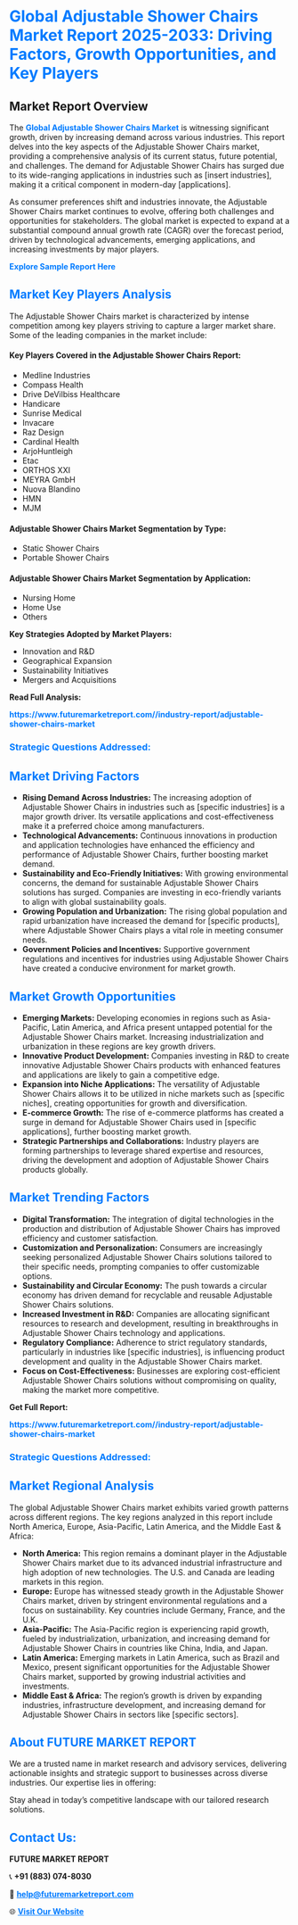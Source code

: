 <h1 style="color: #007BFF;">Global Adjustable Shower Chairs Market Report 2025-2033: Driving Factors, Growth Opportunities, and Key Players</h1>

<section id="overview">
<h2>Market Report Overview</h2>
<p>The <a href="https://www.futuremarketreport.com//industry-report/adjustable-shower-chairs-market" style="color: #007BFF; text-decoration: none;"><strong>Global Adjustable Shower Chairs Market</strong></a> is witnessing significant growth, driven by increasing demand across various industries. This report delves into the key aspects of the Adjustable Shower Chairs market, providing a comprehensive analysis of its current status, future potential, and challenges. The demand for Adjustable Shower Chairs has surged due to its wide-ranging applications in industries such as [insert industries], making it a critical component in modern-day [applications].</p>
<p>As consumer preferences shift and industries innovate, the Adjustable Shower Chairs market continues to evolve, offering both challenges and opportunities for stakeholders. The global market is expected to expand at a substantial compound annual growth rate (CAGR) over the forecast period, driven by technological advancements, emerging applications, and increasing investments by major players.</p>
</section>

<section id="overview">
<p><a href="https://www.futuremarketreport.com//request-sample/reportId=78089" style="color: #007BFF; text-decoration: none;"><strong>Explore Sample Report Here</strong></a></p>
</section>

<section id="key-players">
<h2 style="color: #007BFF;">Market Key Players Analysis</h2>
<p>The Adjustable Shower Chairs market is characterized by intense competition among key players striving to capture a larger market share. Some of the leading companies in the market include:</p>
<h4>Key Players Covered in the Adjustable Shower Chairs Report:</h4>
<ul><li>Medline Industries</li><li>Compass Health</li><li>Drive DeVilbiss Healthcare</li><li>Handicare</li><li>Sunrise Medical</li><li>Invacare</li><li>Raz Design</li><li>Cardinal Health</li><li>ArjoHuntleigh</li><li>Etac</li><li>ORTHOS XXI</li><li>MEYRA GmbH</li><li>Nuova Blandino</li><li>HMN</li><li>MJM</li></ul>
<h4>Adjustable Shower Chairs Market Segmentation by Type:</h4>
<ul><li>Static Shower Chairs</li><li>Portable Shower Chairs</li></ul>

<h4>Adjustable Shower Chairs Market Segmentation by Application:</h4>
<ul><li>Nursing Home</li><li>Home Use</li><li>Others</li></ul>
<p><strong>Key Strategies Adopted by Market Players:</strong></p>
<ul>
<li>Innovation and R&D</li>
<li>Geographical Expansion</li>
<li>Sustainability Initiatives</li>
<li>Mergers and Acquisitions</li>
</ul>
</section>

<section>
<p><strong>Read Full Analysis: </strong></p><a href="https://www.futuremarketreport.com//industry-report/adjustable-shower-chairs-market" style="color: #007BFF; text-decoration: none;"><strong>https://www.futuremarketreport.com//industry-report/adjustable-shower-chairs-market</strong></a>
<h3 style="color: #007BFF;">Strategic Questions Addressed:</h3>
</section>

<section id="driving-factors">
<h2 style="color: #007BFF;">Market Driving Factors</h2>
<ul>
<li><strong>Rising Demand Across Industries:</strong> The increasing adoption of Adjustable Shower Chairs in industries such as [specific industries] is a major growth driver. Its versatile applications and cost-effectiveness make it a preferred choice among manufacturers.</li>
<li><strong>Technological Advancements:</strong> Continuous innovations in production and application technologies have enhanced the efficiency and performance of Adjustable Shower Chairs, further boosting market demand.</li>
<li><strong>Sustainability and Eco-Friendly Initiatives:</strong> With growing environmental concerns, the demand for sustainable Adjustable Shower Chairs solutions has surged. Companies are investing in eco-friendly variants to align with global sustainability goals.</li>
<li><strong>Growing Population and Urbanization:</strong> The rising global population and rapid urbanization have increased the demand for [specific products], where Adjustable Shower Chairs plays a vital role in meeting consumer needs.</li>
<li><strong>Government Policies and Incentives:</strong> Supportive government regulations and incentives for industries using Adjustable Shower Chairs have created a conducive environment for market growth.</li>
</ul>
</section>

<section id="growth-opportunities">
<h2 style="color: #007BFF;">Market Growth Opportunities</h2>
<ul>
<li><strong>Emerging Markets:</strong> Developing economies in regions such as Asia-Pacific, Latin America, and Africa present untapped potential for the Adjustable Shower Chairs market. Increasing industrialization and urbanization in these regions are key growth drivers.</li>
<li><strong>Innovative Product Development:</strong> Companies investing in R&D to create innovative Adjustable Shower Chairs products with enhanced features and applications are likely to gain a competitive edge.</li>
<li><strong>Expansion into Niche Applications:</strong> The versatility of Adjustable Shower Chairs allows it to be utilized in niche markets such as [specific niches], creating opportunities for growth and diversification.</li>
<li><strong>E-commerce Growth:</strong> The rise of e-commerce platforms has created a surge in demand for Adjustable Shower Chairs used in [specific applications], further boosting market growth.</li>
<li><strong>Strategic Partnerships and Collaborations:</strong> Industry players are forming partnerships to leverage shared expertise and resources, driving the development and adoption of Adjustable Shower Chairs products globally.</li>
</ul>
</section>

<section id="trending-factors">
<h2 style="color: #007BFF;">Market Trending Factors</h2>
<ul>
<li><strong>Digital Transformation:</strong> The integration of digital technologies in the production and distribution of Adjustable Shower Chairs has improved efficiency and customer satisfaction.</li>
<li><strong>Customization and Personalization:</strong> Consumers are increasingly seeking personalized Adjustable Shower Chairs solutions tailored to their specific needs, prompting companies to offer customizable options.</li>
<li><strong>Sustainability and Circular Economy:</strong> The push towards a circular economy has driven demand for recyclable and reusable Adjustable Shower Chairs solutions.</li>
<li><strong>Increased Investment in R&D:</strong> Companies are allocating significant resources to research and development, resulting in breakthroughs in Adjustable Shower Chairs technology and applications.</li>
<li><strong>Regulatory Compliance:</strong> Adherence to strict regulatory standards, particularly in industries like [specific industries], is influencing product development and quality in the Adjustable Shower Chairs market.</li>
<li><strong>Focus on Cost-Effectiveness:</strong> Businesses are exploring cost-efficient Adjustable Shower Chairs solutions without compromising on quality, making the market more competitive.</li>
</ul>
</section>

<section>
<p><strong>Get Full Report: </strong></p><a href="https://www.futuremarketreport.com//industry-report/adjustable-shower-chairs-market" style="color: #007BFF; text-decoration: none;"><strong>https://www.futuremarketreport.com//industry-report/adjustable-shower-chairs-market</strong></a>
<h3 style="color: #007BFF;">Strategic Questions Addressed:</h3>
</section>


<section id="regional-analysis">
<h2 style="color: #007BFF;">Market Regional Analysis</h2>
<p>The global Adjustable Shower Chairs market exhibits varied growth patterns across different regions. The key regions analyzed in this report include North America, Europe, Asia-Pacific, Latin America, and the Middle East & Africa:</p>
<ul>
<li><strong>North America:</strong> This region remains a dominant player in the Adjustable Shower Chairs market due to its advanced industrial infrastructure and high adoption of new technologies. The U.S. and Canada are leading markets in this region.</li>
<li><strong>Europe:</strong> Europe has witnessed steady growth in the Adjustable Shower Chairs market, driven by stringent environmental regulations and a focus on sustainability. Key countries include Germany, France, and the U.K.</li>
<li><strong>Asia-Pacific:</strong> The Asia-Pacific region is experiencing rapid growth, fueled by industrialization, urbanization, and increasing demand for Adjustable Shower Chairs in countries like China, India, and Japan.</li>
<li><strong>Latin America:</strong> Emerging markets in Latin America, such as Brazil and Mexico, present significant opportunities for the Adjustable Shower Chairs market, supported by growing industrial activities and investments.</li>
<li><strong>Middle East & Africa:</strong> The region’s growth is driven by expanding industries, infrastructure development, and increasing demand for Adjustable Shower Chairs in sectors like [specific sectors].</li>
</ul>
</section>

<footer>
<h2 style="color: #007BFF;">About FUTURE MARKET REPORT</h2>
<p>We are a trusted name in market research and advisory services, delivering actionable insights and strategic support to businesses across diverse industries. Our expertise lies in offering:</p>

<p>Stay ahead in today’s competitive landscape with our tailored research solutions.</p>

<h2 style="color: #007BFF;">Contact Us:</h2>
<p><strong>FUTURE MARKET REPORT</strong></p>
<p>📞 <strong>+91 (883) 074-8030</strong></p>
<p>📧 <strong><a href="mailto:help@futuremarketreport.com" style="color: #007BFF;">help@futuremarketreport.com</a></strong></p>
<p>🌐 <strong><a href="https://www.futuremarketreport.com/" style="color: #007BFF;">Visit Our Website</a></strong></p>
</footer>